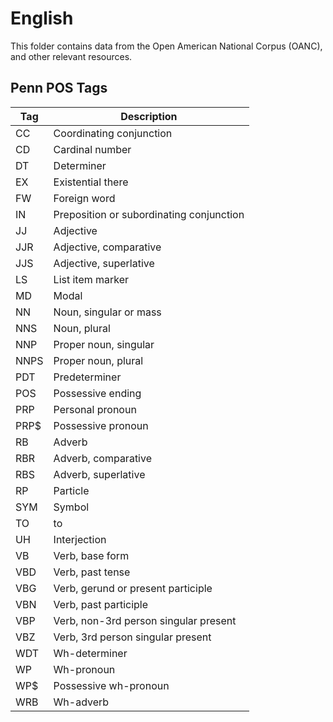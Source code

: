 # English

This folder contains data from the Open American National Corpus (OANC), and other relevant resources.

## Penn POS Tags

Tag  | Description
---- | -----------
CC   | Coordinating conjunction
CD   | Cardinal number
DT   | Determiner
EX   | Existential there
FW   | Foreign word
IN   | Preposition or subordinating conjunction
JJ   | Adjective
JJR  | Adjective, comparative
JJS  | Adjective, superlative
LS   | List item marker
MD   | Modal
NN   | Noun, singular or mass
NNS  | Noun, plural
NNP  | Proper noun, singular
NNPS | Proper noun, plural
PDT  | Predeterminer
POS  | Possessive ending
PRP  | Personal pronoun
PRP$ | Possessive pronoun
RB   | Adverb
RBR  | Adverb, comparative
RBS  | Adverb, superlative
RP   | Particle
SYM  | Symbol
TO   | to
UH   | Interjection
VB   | Verb, base form
VBD  | Verb, past tense
VBG  | Verb, gerund or present participle
VBN  | Verb, past participle
VBP  | Verb, non-3rd person singular present
VBZ  | Verb, 3rd person singular present
WDT  | Wh-determiner
WP   | Wh-pronoun
WP$  | Possessive wh-pronoun
WRB  | Wh-adverb
